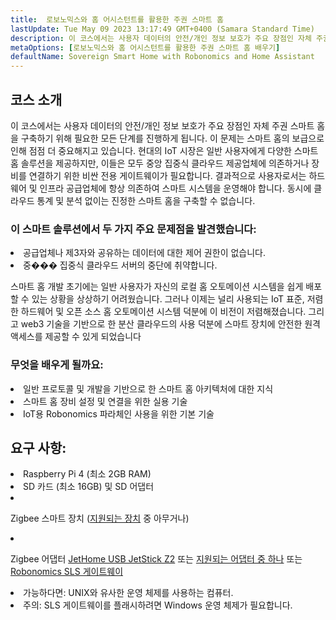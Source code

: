 ```yaml
---
title:  로보노믹스와 홈 어시스턴트를 활용한 주권 스마트 홈
lastUpdate: Tue May 09 2023 13:17:49 GMT+0400 (Samara Standard Time)
description: 이 코스에서는 사용자 데이터의 안전/개인 정보 보호가 주요 장점인 자체 주권 스마트 홈을 구축하기 위해 필요한 모든 단계를 진행하게 됩니다.
metaOptions: [로보노믹스와 홈 어시스턴트를 활용한 주권 스마트 홈 배우기]
defaultName: Sovereign Smart Home with Robonomics and Home Assistant
---
```


## 코스 소개

이 코스에서는 사용자 데이터의 안전/개인 정보 보호가 주요 장점인 자체 주권 스마트 홈을 구축하기 위해 필요한 모든 단계를 진행하게 됩니다. 이 문제는 스마트 홈의 보급으로 인해 점점 더 중요해지고 있습니다. 현대의 IoT 시장은 일반 사용자에게 다양한 스마트 홈 솔루션을 제공하지만, 이들은 모두 중앙 집중식 클라우드 제공업체에 의존하거나 장비를 연결하기 위한 비싼 전용 게이트웨이가 필요합니다. 결과적으로 사용자로서는 하드웨어 및 인프라 공급업체에 항상 의존하여 스마트 시스템을 운영해야 합니다. 동시에 클라우드 통계 및 분석 없이는 진정한 스마트 홈을 구축할 수 없습니다.

### 이 스마트 솔루션에서 두 가지 주요 문제점을 발견했습니다:

<List>
  <li>  공급업체나 제3자와 공유하는 데이터에 대한 제어 권한이 없습니다.
    
  </li>
  <li> 중��� 집중식 클라우드 서버의 중단에 취약합니다.
  </li>
</List>

스마트 홈 개발 초기에는 일반 사용자가 자신의 로컬 홈 오토메이션 시스템을 쉽게 배포할 수 있는 상황을 상상하기 어려웠습니다. 그러나 이제는 널리 사용되는 IoT 표준, 저렴한 하드웨어 및 오픈 소스 홈 오토메이션 시스템 덕분에 이 비전이 저렴해졌습니다. 그리고 web3 기술을 기반으로 한 분산 클라우드의 사용 덕분에 스마트 장치에 안전한 원격 액세스를 제공할 수 있게 되었습니다

### 무엇을 배우게 될까요:

<List type="plus">
  <li>
    일반 프로토콜 및 개발을 기반으로 한 스마트 홈 아키텍처에 대한 지식
  </li>
  <li>
   스마트 홈 장비 설정 및 연결을 위한 실용 기술
  </li>
   <li>
    IoT용 Robonomics 파라체인 사용을 위한 기본 기술
  </li>
</List>


## 요구 사항:

<List>
<li>
  Raspberry Pi 4 (최소 2GB RAM)
</li>
<li>
  SD 카드 (최소 16GB) 및 SD 어댑터
</li>
<li class="flex">

  Zigbee 스마트 장치 ([지원되는 장치](https://slsys.io/en/action/supported_devices.html) 중 아무거나)
</li>
<li class="flex">

  Zigbee 어댑터 [JetHome USB JetStick Z2](https://jethome.ru/z2/?sl=en) 또는 [지원되는 어댑터 중 하나](https://www.zigbee2mqtt.io/guide/adapters/) 또는 [Robonomics SLS 게이트웨이](https://oshwlab.com/ludovich88/robonomics_sls_gateway_v01)
</li>

<li>
  가능하다면: UNIX와 유사한 운영 체제를 사용하는 컴퓨터.
</li>
<li>
  <span class="accent">주의</span>: SLS 게이트웨이를 플래시하려면 Windows 운영 체제가 필요합니다.
</li>
</List>
